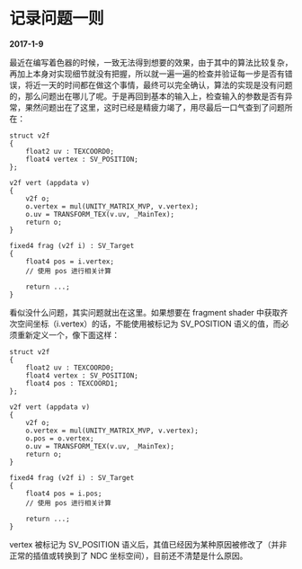 # 记录问题一则

**2017-1-9**

最近在编写着色器的时候，一致无法得到想要的效果，由于其中的算法比较复杂，再加上本身对实现细节就没有把握，所以就一遍一遍的检查并验证每一步是否有错误，将近一天的时间都在做这个事情，最终可以完全确认，算法的实现是没有问题的，那么问题出在哪儿了呢。于是再回到基本的输入上，检查输入的参数是否有异常，果然问题出在了这里，这时已经是精疲力竭了，用尽最后一口气查到了问题所在：

	struct v2f
	{
		float2 uv : TEXCOORD0;
		float4 vertex : SV_POSITION;
	};
	
	v2f vert (appdata v)
	{
		v2f o;
		o.vertex = mul(UNITY_MATRIX_MVP, v.vertex);
		o.uv = TRANSFORM_TEX(v.uv, _MainTex);
		return o;
	}
	
	fixed4 frag (v2f i) : SV_Target
	{
		float4 pos = i.vertex;
		// 使用 pos 进行相关计算

		return ...;
	}
	
看似没什么问题，其实问题就出在这里。如果想要在 fragment shader 中获取齐次空间坐标（i.vertex）的话，不能使用被标记为 SV_POSITION 语义的值，而必须重新定义一个，像下面这样：

	struct v2f
	{
		float2 uv : TEXCOORD0;
		float4 vertex : SV_POSITION;
		float4 pos : TEXCOORD1;
	};
	
	v2f vert (appdata v)
	{
		v2f o;
		o.vertex = mul(UNITY_MATRIX_MVP, v.vertex);
		o.pos = o.vertex;
		o.uv = TRANSFORM_TEX(v.uv, _MainTex);
		return o;
	}
	
	fixed4 frag (v2f i) : SV_Target
	{
		float4 pos = i.pos;
		// 使用 pos 进行相关计算

		return ...;
	}
	
vertex 被标记为 SV_POSITION 语义后，其值已经因为某种原因被修改了（并非正常的插值或转换到了 NDC 坐标空间），目前还不清楚是什么原因。